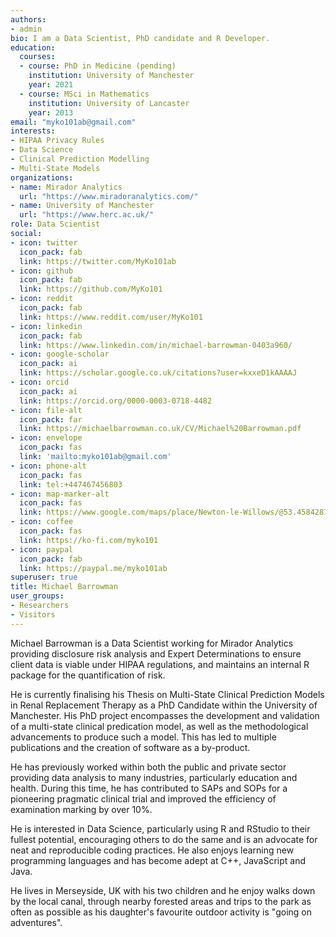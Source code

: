 ```yaml
---
authors:
- admin
bio: I am a Data Scientist, PhD candidate and R Developer.
education:
  courses:
  - course: PhD in Medicine (pending)
    institution: University of Manchester
    year: 2021
  - course: MSci in Mathematics
    institution: University of Lancaster
    year: 2013
email: "myko101ab@gmail.com"
interests:
- HIPAA Privacy Rules
- Data Science
- Clinical Prediction Modelling
- Multi-State Models
organizations:
- name: Mirador Analytics
  url: "https://www.miradoranalytics.com/"
- name: University of Manchester
  url: "https://www.herc.ac.uk/"
role: Data Scientist
social:
- icon: twitter
  icon_pack: fab
  link: https://twitter.com/MyKo101ab
- icon: github
  icon_pack: fab
  link: https://github.com/MyKo101
- icon: reddit
  icon_pack: fab
  link: https://www.reddit.com/user/MyKo101
- icon: linkedin
  icon_pack: fab
  link: https://www.linkedin.com/in/michael-barrowman-0403a960/
- icon: google-scholar
  icon_pack: ai
  link: https://scholar.google.co.uk/citations?user=kxxeD1kAAAAJ  
- icon: orcid
  icon_pack: ai
  link: https://orcid.org/0000-0003-0718-4482
- icon: file-alt
  icon_pack: far
  link: https://michaelbarrowman.co.uk/CV/Michael%20Barrowman.pdf
- icon: envelope
  icon_pack: fas
  link: 'mailto:myko101ab@gmail.com'
- icon: phone-alt
  icon_pack: fas
  link: tel:+447467456803
- icon: map-marker-alt
  icon_pack: fas
  link: https://www.google.com/maps/place/Newton-le-Willows/@53.4584287,-2.6730042
- icon: coffee
  icon_pack: fas
  link: https://ko-fi.com/myko101
- icon: paypal
  icon_pack: fab
  link: https://paypal.me/myko101ab
superuser: true
title: Michael Barrowman
user_groups:
- Researchers
- Visitors
---
```


Michael Barrowman is a Data Scientist working for Mirador Analytics providing disclosure risk analysis and Expert Determinations to ensure client data is viable under HIPAA regulations, and maintains an internal R package for the quantification of risk.

He is currently finalising his Thesis on Multi-State Clinical Prediction Models in Renal Replacement Therapy as a PhD Candidate within the University of Manchester. His PhD project encompasses the development and validation of a multi-state clinical predication model, as well as the methodological advancements to produce such a model. This has led to multiple publications and the creation of software as a by-product.

He has previously worked within both the public and private sector providing data analysis to many industries, particularly education and health. During this time, he has contributed to SAPs and SOPs for a pioneering pragmatic clinical trial and improved the efficiency of examination marking by over 10%. 

He is interested in Data Science, particularly using R and RStudio to their fullest potential, encouraging others to do the same and is an advocate for neat and reproducible coding practices. He also enjoys learning new programming languages and has become adept at C++, JavaScript and Java.

He lives in Merseyside, UK with his two children and he enjoy walks down by the local canal, through nearby forested areas and trips to the park as often as possible as his daughter's favourite outdoor activity is "going on adventures".



